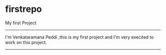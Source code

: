 # firstrepo
My first Project
*************************
I'm Venkataramana Peddi ,this is my first project and I'm very execited to work on this project.
**************************